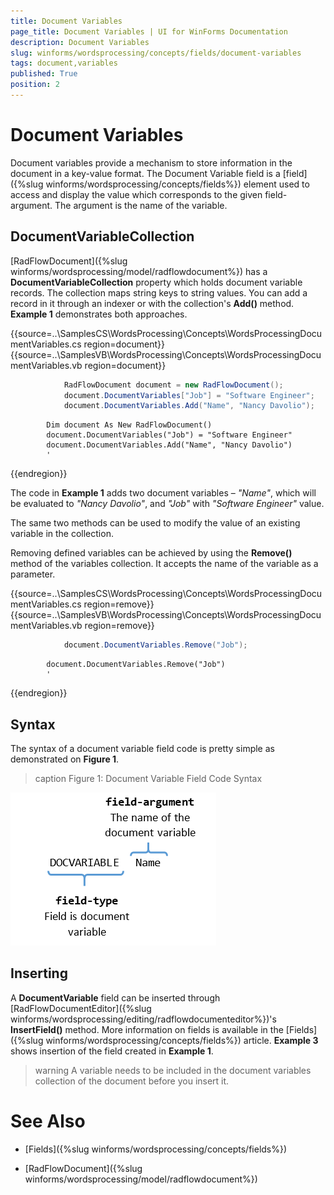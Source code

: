```yaml
---
title: Document Variables
page_title: Document Variables | UI for WinForms Documentation
description: Document Variables
slug: winforms/wordsprocessing/concepts/fields/document-variables
tags: document,variables
published: True
position: 2
---
```


# Document Variables

Document variables provide a mechanism to store information in the document in a key-value format. The Document Variable field is a [field]({%slug winforms/wordsprocessing/concepts/fields%}) element used to access and display the value which corresponds to the given field-argument. The argument is the name of the variable.
      

## DocumentVariableCollection

[RadFlowDocument]({%slug winforms/wordsprocessing/model/radflowdocument%}) has a __DocumentVariableCollection__ property which holds document variable records. The collection maps string keys to string values. You can add a record in it through an indexer or with the collection's __Add()__ method. __Example 1__ demonstrates both approaches.

{{source=..\SamplesCS\WordsProcessing\Concepts\WordsProcessingDocumentVariables.cs region=document}} 
{{source=..\SamplesVB\WordsProcessing\Concepts\WordsProcessingDocumentVariables.vb region=document}} 

````C#
            RadFlowDocument document = new RadFlowDocument();
            document.DocumentVariables["Job"] = "Software Engineer";
            document.DocumentVariables.Add("Name", "Nancy Davolio");
````
````VB.NET
        Dim document As New RadFlowDocument()
        document.DocumentVariables("Job") = "Software Engineer"
        document.DocumentVariables.Add("Name", "Nancy Davolio")
        '
````

{{endregion}} 

The code in __Example 1__ adds two document variables – *"Name"*, which will be evaluated to *"Nancy Davolio"*, and *"Job"* with *"Software Engineer"* value.

The same two methods can be used to modify the value of an existing variable in the collection.
        

Removing defined variables can be achieved by using the __Remove()__ method of the variables collection. It accepts the name of the variable as a parameter.

{{source=..\SamplesCS\WordsProcessing\Concepts\WordsProcessingDocumentVariables.cs region=remove}} 
{{source=..\SamplesVB\WordsProcessing\Concepts\WordsProcessingDocumentVariables.vb region=remove}} 

````C#
            document.DocumentVariables.Remove("Job");
````
````VB.NET
        document.DocumentVariables.Remove("Job")
        '
````

{{endregion}} 

## Syntax

The syntax of a document variable field code is pretty simple as demonstrated on __Figure 1__.
        
>caption Figure 1: Document Variable Field Code Syntax

![radwordsprocessing-concepts-document-variables 001](images/radwordsprocessing-concepts-document-variables001.png)

## Inserting

A __DocumentVariable__ field can be inserted through [RadFlowDocumentEditor]({%slug winforms/wordsprocessing/editing/radflowdocumenteditor%})'s __InsertField()__ method. More information on fields is available in the [Fields]({%slug winforms/wordsprocessing/concepts/fields%}) article. __Example 3__ shows insertion of the field created in __Example 1__.

>warning A variable needs to be included in the document variables collection of the document before you insert it.
>

# See Also

 * [Fields]({%slug winforms/wordsprocessing/concepts/fields%})

 * [RadFlowDocument]({%slug winforms/wordsprocessing/model/radflowdocument%})
